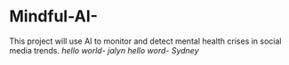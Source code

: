 # Mindful-AI-
This project will use AI to monitor and detect mental health crises in social media trends.
*hello world- jalyn*
*hello word- Sydney*

